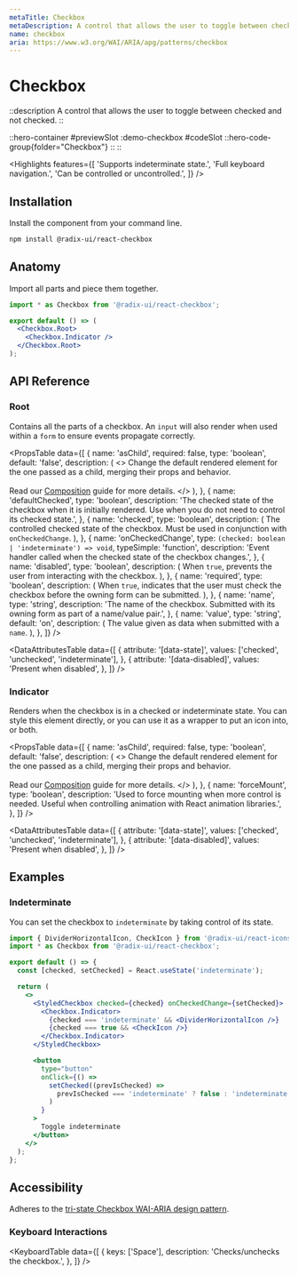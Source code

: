 ```yaml
---
metaTitle: Checkbox
metaDescription: A control that allows the user to toggle between checked and not checked.
name: checkbox
aria: https://www.w3.org/WAI/ARIA/apg/patterns/checkbox
---
```


# Checkbox

::description
A control that allows the user to toggle between checked and not checked.
::

::hero-container
#previewSlot
  :demo-checkbox
#codeSlot
::hero-code-group{folder="Checkbox"}
::
::

<Highlights
  features={[
    'Supports indeterminate state.',
    'Full keyboard navigation.',
    'Can be controlled or uncontrolled.',
  ]}
/>

## Installation

Install the component from your command line.

```bash
npm install @radix-ui/react-checkbox
```

## Anatomy

Import all parts and piece them together.

```jsx
import * as Checkbox from '@radix-ui/react-checkbox';

export default () => (
  <Checkbox.Root>
    <Checkbox.Indicator />
  </Checkbox.Root>
);
```

## API Reference

### Root

Contains all the parts of a checkbox. An `input` will also render when used within a `form` to ensure events propagate correctly.

<PropsTable
  data={[
    {
      name: 'asChild',
      required: false,
      type: 'boolean',
      default: 'false',
      description: (
        <>
          Change the default rendered element for the one passed as a child,
          merging their props and behavior.
          <br />
          <br />
          Read our <a href="../guides/composition">Composition</a> guide for more
          details.
        </>
      ),
    },
    {
      name: 'defaultChecked',
      type: 'boolean',
      description:
        'The checked state of the checkbox when it is initially rendered. Use when you do not need to control its checked state.',
    },
    {
      name: 'checked',
      type: 'boolean',
      description: (
        <span>
          The controlled checked state of the checkbox. Must be used in
          conjunction with <Code>onCheckedChange</Code>.
        </span>
      ),
    },
    {
      name: 'onCheckedChange',
      type: `(checked: boolean | 'indeterminate') => void`,
      typeSimple: 'function',
      description:
        'Event handler called when the checked state of the checkbox changes.',
    },
    {
      name: 'disabled',
      type: 'boolean',
      description: (
        <span>
          When <Code>true</Code>, prevents the user from interacting with the
          checkbox.
        </span>
      ),
    },
    {
      name: 'required',
      type: 'boolean',
      description: (
        <span>
          When <Code>true</Code>, indicates that the user must check the
          checkbox before the owning form can be submitted.
        </span>
      ),
    },
    {
      name: 'name',
      type: 'string',
      description:
        'The name of the checkbox. Submitted with its owning form as part of a name/value pair.',
    },
    {
      name: 'value',
      type: 'string',
      default: 'on',
      description: (
        <span>
          The value given as data when submitted with a <Code>name</Code>.
        </span>
      ),
    },
  ]}
/>

<DataAttributesTable
  data={[
    {
      attribute: '[data-state]',
      values: ['checked', 'unchecked', 'indeterminate'],
    },
    {
      attribute: '[data-disabled]',
      values: 'Present when disabled',
    },
  ]}
/>

### Indicator

Renders when the checkbox is in a checked or indeterminate state. You can style this element directly, or you can use it as a wrapper to put an icon into, or both.

<PropsTable
  data={[
    {
      name: 'asChild',
      required: false,
      type: 'boolean',
      default: 'false',
      description: (
        <>
          Change the default rendered element for the one passed as a child,
          merging their props and behavior.
          <br />
          <br />
          Read our <a href="../guides/composition">Composition</a> guide for more
          details.
        </>
      ),
    },
    {
      name: 'forceMount',
      type: 'boolean',
      description:
        'Used to force mounting when more control is needed. Useful when controlling animation with React animation libraries.',
    },
  ]}
/>

<DataAttributesTable
  data={[
    {
      attribute: '[data-state]',
      values: ['checked', 'unchecked', 'indeterminate'],
    },
    {
      attribute: '[data-disabled]',
      values: 'Present when disabled',
    },
  ]}
/>

## Examples

### Indeterminate

You can set the checkbox to `indeterminate` by taking control of its state.

```jsx line=5,9-14,16
import { DividerHorizontalIcon, CheckIcon } from '@radix-ui/react-icons';
import * as Checkbox from '@radix-ui/react-checkbox';

export default () => {
  const [checked, setChecked] = React.useState('indeterminate');

  return (
    <>
      <StyledCheckbox checked={checked} onCheckedChange={setChecked}>
        <Checkbox.Indicator>
          {checked === 'indeterminate' && <DividerHorizontalIcon />}
          {checked === true && <CheckIcon />}
        </Checkbox.Indicator>
      </StyledCheckbox>

      <button
        type="button"
        onClick={() =>
          setChecked((prevIsChecked) =>
            prevIsChecked === 'indeterminate' ? false : 'indeterminate'
          )
        }
      >
        Toggle indeterminate
      </button>
    </>
  );
};
```

## Accessibility

Adheres to the [tri-state Checkbox WAI-ARIA design pattern](https://www.w3.org/WAI/ARIA/apg/patterns/checkbox).

### Keyboard Interactions

<KeyboardTable
  data={[
    {
      keys: ['Space'],
      description: 'Checks/unchecks the checkbox.',
    },
  ]}
/>